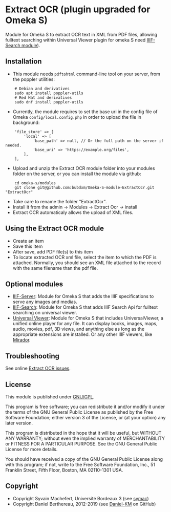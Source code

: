 Extract OCR (plugin upgraded for Omeka S)
=========================================


Module for Omeka S to extract OCR text in XML from PDF files, allowing fulltext
searching within Universal Viewer plugin for omeka S  need [IIIF-Search module](https://github.com/bubdxm/Omeka-S-module-IiifSearch)).


Installation
------------

- This module needs `pdftohtml` command-line tool on your server, from the
  poppler utilities:

```
    # Debian and derivatives
    sudo apt install poppler-utils
    # Red Hat and derivatives
    sudo dnf install poppler-utils
```

- Currently, the module requires to set the base uri in the config file of Omeka
  `config/local.config.php` in order to upload the file in background:

```
    'file_store' => [
        'local' => [
            'base_path' => null, // Or the full path on the server if needed.
            'base_uri' => 'https://example.org/files',
        ],
    ],
```

- Upload and unzip the Extract OCR module folder into your modules folder on the
  server, or you can install the module via github:

```
    cd omeka-s/modules
    git clone git@github.com:bubdxm/Omeka-S-module-ExtractOcr.git "ExtractOcr"
```

- Take care to rename the folder "ExtractOcr".
- Install it from the admin → Modules → Extract Ocr -> install
- Extract OCR automaticaly allows the upload of XML files.

Using the Extract OCR module
---------------------------

- Create an item
- Save this Item
- After save, add PDF file(s) to this item
- To locate extracted OCR xml file, select the item to which the PDF is
  attached. Normally, you should see an XML file attached to the record with the
  same filename than the pdf file.


Optional modules
----------------

- [IIIF-Server](https://github.com/bubdxm/Omeka-S-module-IiifServer): Module for
  Omeka S that adds the IIIF specifications to serve any images and medias.
- [IIIF-Search](https://github.com/bubdxm/Omeka-S-module-IiifSearch):  Module
  for Omeka S that adds IIIF Search Api for fulltext searching on universal
  viewer.
- [Universal Viewer](https://github.com/Daniel-KM/Omeka-S-module-UniversalViewer):
  Module for Omeka S that includes UniversalViewer, a unified online player for
  any file. It can display books, images, maps, audio, movies, pdf, 3D views,
  and anything else as long as the appropriate extensions are installed.
  Or any other IIIF viewers, like [Mirador](https://github.com/Daniel-KM/Omeka-S-module-Mirador).


Troubleshooting
---------------

See online [Extract OCR issues](https://github.com/bubdxm/Omeka-S-module-ExtractOcr/issues).


License
-------

This module is published under [GNU/GPL](https://www.gnu.org/licenses/gpl-3.0.html).

This program is free software; you can redistribute it and/or modify it under
the terms of the GNU General Public License as published by the Free Software
Foundation; either version 3 of the License, or (at your option) any later
version.

This program is distributed in the hope that it will be useful, but WITHOUT
ANY WARRANTY; without even the implied warranty of MERCHANTABILITY or FITNESS
FOR A PARTICULAR PURPOSE. See the GNU General Public License for more
details.

You should have received a copy of the GNU General Public License along with
this program; if not, write to the Free Software Foundation, Inc.,
51 Franklin Street, Fifth Floor, Boston, MA 02110-1301 USA.


Copyright
---------

* Copyright Syvain Machefert, Université Bordeaux 3 (see [symac](https://github.com/symac))
* Copyright Daniel Berthereau, 2012-2019 (see [Daniel-KM](https://github.com/Daniel-KM) on GitHub)
